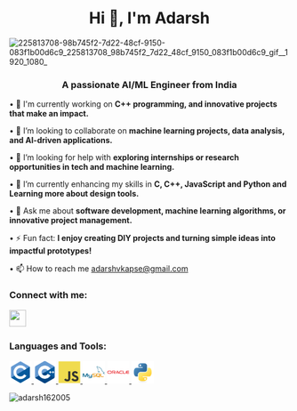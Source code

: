 <h1 align="center"> Hi 👋, I'm Adarsh </h1> 

![225813708-98b745f2-7d22-48cf-9150-083f1b00d6c9_225813708_98b745f2_7d22_48cf_9150_083f1b00d6c9_gif__1920_1080_](https://github.com/user-attachments/assets/4ea068f0-10eb-4a80-babf-fd45f55946a5)

<h3 align="center">A passionate AI/ML Engineer from India</h3>

• 🔭 I'm currently working on **C++ programming, and innovative projects that make an impact.**<br>

• 👯 I’m looking to collaborate on **machine learning projects, data analysis, and AI-driven applications.**<br>

• 🤝 I’m looking for help with **exploring internships or research opportunities in tech and machine learning.**<br>

• 🌱 I’m currently enhancing my skills in **C, C++, JavaScript and Python and Learning more about design tools.**<br>

• 💬 Ask me about **software development, machine learning algorithms, or innovative project management.**<br>

• ⚡ Fun fact: **I enjoy creating DIY projects and turning simple ideas into impactful prototypes!**<br>

• 📫 How to reach me adarshvkapse@gmail.com

### Connect with me:
[<img width="30" height="30" src="https://raw.githubusercontent.com/rahuldkjain/github-profile-readme-generator/master/src/images/icons/Social/linked-in-alt.svg">](https://linkedin.com/in/Adarsh_Kapse)

### Languages and Tools:
<p align="left"> <a href="https://www.cprogramming.com/" target="_blank" rel="noreferrer"> <img src="https://raw.githubusercontent.com/devicons/devicon/master/icons/c/c-original.svg" alt="c" width="40" height="40"/> </a> <a href="https://www.w3schools.com/cpp/" target="_blank" rel="noreferrer"> <img src="https://raw.githubusercontent.com/devicons/devicon/master/icons/cplusplus/cplusplus-original.svg" alt="cplusplus" width="40" height="40"/> </a> <a href="https://developer.mozilla.org/en-US/docs/Web/JavaScript" target="_blank" rel="noreferrer"> <img src="https://raw.githubusercontent.com/devicons/devicon/master/icons/javascript/javascript-original.svg" alt="javascript" width="40" height="40"/> </a> <a href="https://www.mysql.com/" target="_blank" rel="noreferrer"> <img src="https://raw.githubusercontent.com/devicons/devicon/master/icons/mysql/mysql-original-wordmark.svg" alt="mysql" width="40" height="40"/> </a> <a href="https://www.oracle.com/" target="_blank" rel="noreferrer"> <img src="https://raw.githubusercontent.com/devicons/devicon/master/icons/oracle/oracle-original.svg" alt="oracle" width="40" height="40"/> </a> <a href="https://www.python.org" target="_blank" rel="noreferrer"> <img src="https://raw.githubusercontent.com/devicons/devicon/master/icons/python/python-original.svg" alt="python" width="40" height="40"/> </a> </p>

<p><img align="left" src="https://github-readme-stats.vercel.app/api/top-langs?username=adarsh162005&show_icons=true&locale=en&layout=compact" alt="adarsh162005" /></p>


<!-- Proudly created with GPRM ( https://gprm.itsvg.in ) -->
